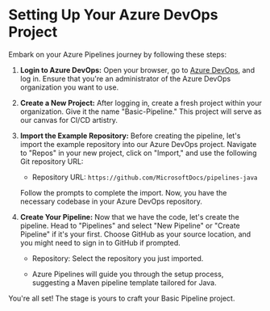 # Setting Up Your Azure DevOps Project

Embark on your Azure Pipelines journey by following these steps:

1. **Login to Azure DevOps:**
   Open your browser, go to [Azure DevOps](https://dev.azure.com/), and log in. Ensure that you're an administrator of the Azure DevOps organization you want to use.

2. **Create a New Project:**
   After logging in, create a fresh project within your organization. Give it the name "Basic-Pipeline." This project will serve as our canvas for CI/CD artistry.

3. **Import the Example Repository:**
   Before creating the pipeline, let's import the example repository into our Azure DevOps project. Navigate to "Repos" in your new project, click on "Import," and use the following Git repository URL:
   - Repository URL: `https://github.com/MicrosoftDocs/pipelines-java`

   Follow the prompts to complete the import. Now, you have the necessary codebase in your Azure DevOps repository.

4. **Create Your Pipeline:**
   Now that we have the code, let's create the pipeline. Head to "Pipelines" and select "New Pipeline" or "Create Pipeline" if it's your first. Choose GitHub as your source location, and you might need to sign in to GitHub if prompted.

   - Repository: Select the repository you just imported.

   - Azure Pipelines will guide you through the setup process, suggesting a Maven pipeline template tailored for Java.

You're all set! The stage is yours to craft your Basic Pipeline project.
